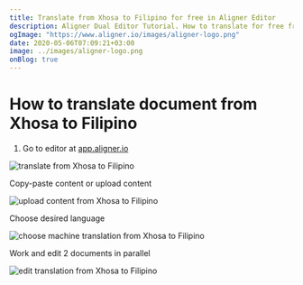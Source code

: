 ```yaml
---
title: Translate from Xhosa to Filipino for free in Aligner Editor
description: Aligner Dual Editor Tutorial. How to translate for free from Xhosa to Filipino. Aligner is multilingual document management platform. 
ogImage: "https://www.aligner.io/images/aligner-logo.png"
date: 2020-05-06T07:09:21+03:00
image: ../images/aligner-logo.png
onBlog: true
---
```


# How to translate document from Xhosa to Filipino

1. Go to editor at [app.aligner.io](https://app.aligner.io "Aligner App web page")

![translate from Xhosa to Filipino](../aligner-blank-editor.png "translate from Xhosa to Filipino")

Copy-paste content or upload content

![upload content from Xhosa to Filipino](../aligner-uploaded-document.png "upload content from Xhosa to Filipino")

Choose desired language

![choose machine translation from Xhosa to Filipino](../aligner-language-dropdown.png "choose machine translation from Xhosa to Filipino")

Work and edit 2 documents in parallel

![edit translation from Xhosa to Filipino](../aligner-double-sitded-editor.png "edit translation from Xhosa to Filipino")

